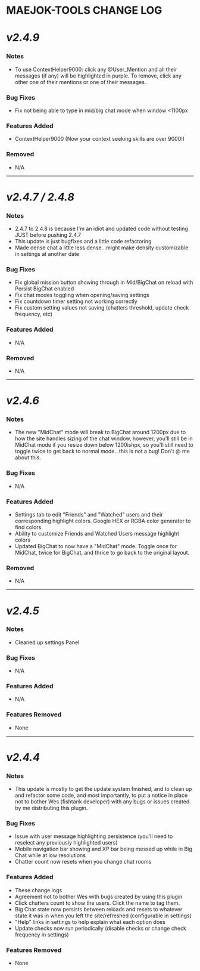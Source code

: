 # MAEJOK-TOOLS CHANGE LOG

# ***v2.4.9***
### Notes
 - To use ContextHelper9000: click any @User_Mention and all their  messages (if any) will be highlighted in purple. To remove, click any other one of their mentions or one of their messages.

### Bug Fixes
 - Fix not being able to type in mid/big chat mode when window <1100px

### Features Added
 - ContextHelper9000 (Now your context seeking skills are over 9000!)

 ### Removed
 - N/A


---


# ***v2.4.7 / 2.4.8***
### Notes
 - 2.4.7 to 2.4.8 is because I'm an idiot and updated code without testing JUST before pushing 2.4.7
 - This update is just bugfixes and a little code refactoring
 - Made dense chat a little less dense...might make density customizable in settings at another date

### Bug Fixes
 - Fix global mission button showing through in Mid/BigChat on reload with Persist BigChat enabled
 - Fix chat modes toggling when opening/saving settings
 - Fix countdown timer setting not working correctly
 - Fix custom setting values not saving (chatters threshold, update check frequency, etc)

### Features Added
 - N/A

 ### Removed
 - N/A


---


# ***v2.4.6***
### Notes
 - The new "MidChat" mode will break to BigChat around 1200px due to how the site handles sizing of the chat window, however, you'll still be in MidChat mode if you resize down below 1200ishpx, so you'll still need to toggle twice to get back to normal mode...this is not a bug! Don't @ me about this.

### Bug Fixes
 - N/A

### Features Added
 - Settings tab to edit "Friends" and "Watched" users and their corresponding highlight colors.  Google HEX or RGBA color generator to find colors.
 - Ability to customize Friends and Watched Users message highlight colors
 - Updated BigChat to now have a "MidChat" mode. Toggle once for MidChat, twice for BigChat, and thrice to go back to the original layout.

 ### Removed
 - N/A


---


# ***v2.4.5***
### Notes
 - Cleaned up settings Panel

### Bug Fixes
 - N/A

### Features Added
 - N/A

 ### Features Removed
 - None


---

# ***v2.4.4***
### Notes
 - This update is mostly to get the update system finished, and to clean up and refactor some code, and most importantly, to put a notice in place not to bother Wes (fishtank developer) with any bugs or issues created by me distributing this plugin.

### Bug Fixes
 - Issue with user message highlighting persistence (you'll need to reselect any previously highlighted users)
 - Mobile navigation bar showing and XP bar being messed up while in Big Chat while at low resolutions
 - Chatter count now resets when you change chat rooms

### Features Added
 - These change logs
 - Agreement not to bother Wes with bugs created by using this plugin
 - Click chatters count to show the users.  Click the name to tag them.
 - Big Chat state now persists between reloads and resets to whatever state it was in when you left the site/refreshed (configurable in settings)
 - "Help" links in settings to help explain what each option does
 - Update checks now run periodically (disable checks or change check frequency in settings)

 ### Features Removed
 - None
